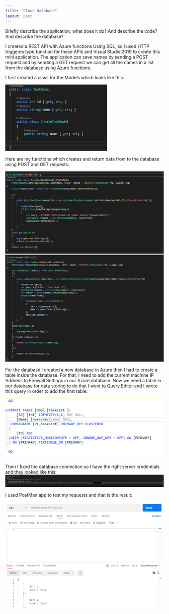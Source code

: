 ```yaml
---
title: "Cloud database"
layout: post
---
```


Briefly describe the application, what does it do? And describe the code? And describe the database?

I created a REST API with Azure functions Using SQL, so I used HTTP triggeres type function for these APIs and Visual Studio 2019 to create this mini application.
The application can save names by sending a POST request and by sending a GET request we can get all the names in a list from the database using Azure functions.




I first created a class for the Models which looks like this:

![Models](https://github.com/ItsAnass/ItsAnass.github.io/blob/main/assets/Images/Database%20cloud/ModelsClass%202021-09-21%20183319.png?raw=true)

Here are my functions which creates and return data from to the database using POST and GET requests.

![CreateFunc](https://github.com/ItsAnass/ItsAnass.github.io/blob/main/assets/Images/Database%20cloud/CreateFunction%202021-09-21%20183438.png?raw=true)
![ReturnDataFunc](https://github.com/ItsAnass/ItsAnass.github.io/blob/main/assets/Images/Database%20cloud/ReturnAllTasksFunction%202021-09-21%20183503.png?raw=true)


For the database I created a new database in Azure then I had to create a table inside the database. For that, I need to add the current machine IP Address to Firewall Settings in our Azure database.
Now we need a table in our database for data storing to do that I went to Query Editor and I wrote this query in order to add the first table:

![ReturnDataFunc](https://github.com/ItsAnass/ItsAnass.github.io/blob/main/assets/Images/Database%20cloud/Database_Query%202021-09-21%20183831.png?raw=true)


Then I fixed the database connection so I have the right server credentials and they looked like this:
![ReturnDataFunc](https://github.com/ItsAnass/ItsAnass.github.io/blob/main/assets/Images/Database%20cloud/JsonFile%202021-09-21%20183231.png?raw=true)

I used PostMan app to test my requests and that is the result:

![ReturnData](https://github.com/ItsAnass/ItsAnass.github.io/blob/main/assets/Images/Database%20cloud/PostManRetu%202021-09-21%20192238.png?raw=true)





